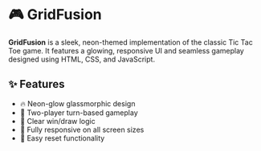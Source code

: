 # 🎮 GridFusion

**GridFusion** is a sleek, neon-themed implementation of the classic Tic Tac Toe game. It features a glowing, responsive UI and seamless gameplay designed using HTML, CSS, and JavaScript.


## ✨ Features

- 🔥 Neon-glow glassmorphic design
- 🧠 Two-player turn-based gameplay
- 🎯 Clear win/draw logic
- 📱 Fully responsive on all screen sizes
- 🔄 Easy reset functionality

